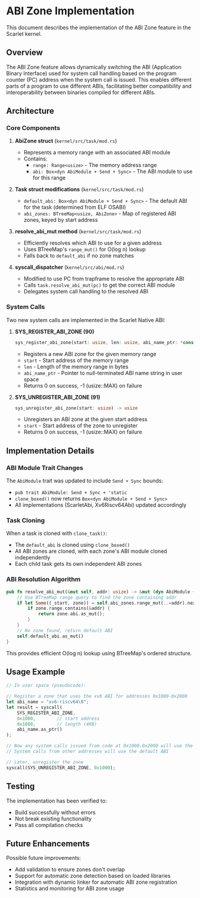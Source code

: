 # ABI Zone Implementation

This document describes the implementation of the ABI Zone feature in the Scarlet kernel.

## Overview

The ABI Zone feature allows dynamically switching the ABI (Application Binary Interface) used for system call handling based on the program counter (PC) address when the system call is issued. This enables different parts of a program to use different ABIs, facilitating better compatibility and interoperability between binaries compiled for different ABIs.

## Architecture

### Core Components

1. **AbiZone struct** (`kernel/src/task/mod.rs`)
   - Represents a memory range with an associated ABI module
   - Contains:
     - `range: Range<usize>` - The memory address range
     - `abi: Box<dyn AbiModule + Send + Sync>` - The ABI module to use for this range

2. **Task struct modifications** (`kernel/src/task/mod.rs`)
   - `default_abi: Box<dyn AbiModule + Send + Sync>` - The default ABI for the task (determined from ELF OSABI)
   - `abi_zones: BTreeMap<usize, AbiZone>` - Map of registered ABI zones, keyed by start address

3. **resolve_abi_mut method** (`kernel/src/task/mod.rs`)
   - Efficiently resolves which ABI to use for a given address
   - Uses BTreeMap's `range_mut()` for O(log n) lookup
   - Falls back to `default_abi` if no zone matches

4. **syscall_dispatcher** (`kernel/src/abi/mod.rs`)
   - Modified to use PC from trapframe to resolve the appropriate ABI
   - Calls `task.resolve_abi_mut(pc)` to get the correct ABI module
   - Delegates system call handling to the resolved ABI

### System Calls

Two new system calls are implemented in the Scarlet Native ABI:

1. **SYS_REGISTER_ABI_ZONE (90)**
   ```rust
   sys_register_abi_zone(start: usize, len: usize, abi_name_ptr: *const u8) -> usize
   ```
   - Registers a new ABI zone for the given memory range
   - `start` - Start address of the memory range
   - `len` - Length of the memory range in bytes
   - `abi_name_ptr` - Pointer to null-terminated ABI name string in user space
   - Returns 0 on success, -1 (usize::MAX) on failure

2. **SYS_UNREGISTER_ABI_ZONE (91)**
   ```rust
   sys_unregister_abi_zone(start: usize) -> usize
   ```
   - Unregisters an ABI zone at the given start address
   - `start` - Start address of the zone to unregister
   - Returns 0 on success, -1 (usize::MAX) on failure

## Implementation Details

### ABI Module Trait Changes

The `AbiModule` trait was updated to include `Send + Sync` bounds:
- `pub trait AbiModule: Send + Sync + 'static`
- `clone_boxed()` now returns `Box<dyn AbiModule + Send + Sync>`
- All implementations (ScarletAbi, Xv6Riscv64Abi) updated accordingly

### Task Cloning

When a task is cloned with `clone_task()`:
- The `default_abi` is cloned using `clone_boxed()`
- All ABI zones are cloned, with each zone's ABI module cloned independently
- Each child task gets its own independent ABI zones

### ABI Resolution Algorithm

```rust
pub fn resolve_abi_mut(&mut self, addr: usize) -> &mut (dyn AbiModule + Send + Sync) {
    // Use BTreeMap range query to find the zone containing addr
    if let Some((_start, zone)) = self.abi_zones.range_mut(..=addr).next_back() {
        if zone.range.contains(&addr) {
            return zone.abi.as_mut();
        }
    }
    // No zone found, return default ABI
    self.default_abi.as_mut()
}
```

This provides efficient O(log n) lookup using BTreeMap's ordered structure.

## Usage Example

```rust
// In user space (pseudocode):

// Register a zone that uses the xv6 ABI for addresses 0x1000-0x2000
let abi_name = "xv6-riscv64\0";
let result = syscall(
    SYS_REGISTER_ABI_ZONE,
    0x1000,        // start address
    0x1000,        // length (4KB)
    abi_name.as_ptr()
);

// Now any system calls issued from code at 0x1000-0x2000 will use the xv6 ABI
// System calls from other addresses will use the default ABI

// Later, unregister the zone
syscall(SYS_UNREGISTER_ABI_ZONE, 0x1000);
```

## Testing

The implementation has been verified to:
- Build successfully without errors
- Not break existing functionality
- Pass all compilation checks

## Future Enhancements

Possible future improvements:
- Add validation to ensure zones don't overlap
- Support for automatic zone detection based on loaded libraries
- Integration with dynamic linker for automatic ABI zone registration
- Statistics and monitoring for ABI zone usage
